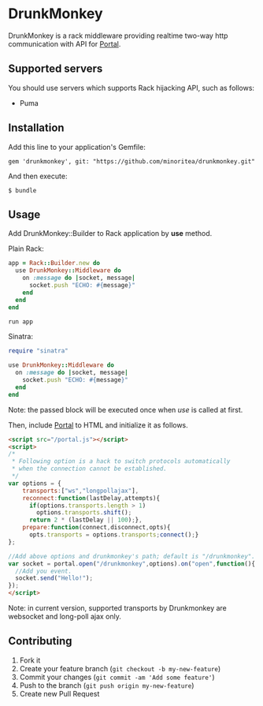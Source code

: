 # DrunkMonkey

DrunkMonkey is a rack middleware providing realtime two-way http communication with API for [Portal](https://github.com/flowersinthesand/portal/ "Portal").

## Supported servers
You should use servers which supports Rack hijacking API, such as follows:
- Puma

## Installation

Add this line to your application's Gemfile:

    gem 'drunkmonkey', git: "https://github.com/minoritea/drunkmonkey.git"

And then execute:

    $ bundle

## Usage

Add DrunkMonkey::Builder to Rack application by **use** method.

Plain Rack:
```ruby
app = Rack::Builder.new do
  use DrunkMonkey::Middleware do
    on :message do |socket, message|
      socket.push "ECHO: #{message}"
    end
  end
end

run app
```

Sinatra:
```ruby
require "sinatra"

use DrunkMonkey::Middleware do
  on :message do |socket, message|
    socket.push "ECHO: #{message}"
  end
end
```
Note: the passed block will be executed once when *use* is called at first.

Then, include [Portal](https://github.com/flowersinthesand/portal/ "Portal") to HTML and initialize it as follows.

```html
<script src="/portal.js"></script>
<script>
/*
 * Following option is a hack to switch protocols automatically
 * when the connection cannot be established.
 */
var options = {
    transports:["ws","longpollajax"],
    reconnect:function(lastDelay,attempts){
      if(options.transports.length > 1)
        options.transports.shift();
      return 2 * (lastDelay || 100);},
    prepare:function(connect,disconnect,opts){
      opts.transports = options.transports;connect();}
};

//Add above options and drunkmonkey's path; default is "/drunkmonkey".
var socket = portal.open("/drunkmonkey",options).on("open",function(){
  //Add you event.
  socket.send("Hello!");
});
</script>
```

Note: in current version, supported transports by Drunkmonkey are websocket and long-poll ajax only.

## Contributing

1. Fork it
2. Create your feature branch (`git checkout -b my-new-feature`)
3. Commit your changes (`git commit -am 'Add some feature'`)
4. Push to the branch (`git push origin my-new-feature`)
5. Create new Pull Request